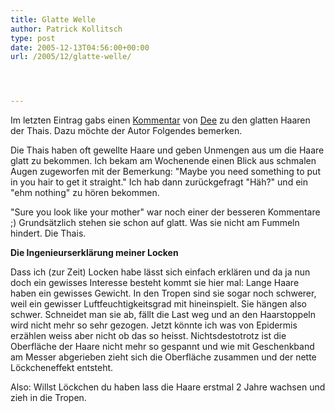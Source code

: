 ```yaml
---
title: Glatte Welle
author: Patrick Kollitsch
type: post
date: 2005-12-13T04:56:00+00:00
url: /2005/12/glatte-welle/




---
```

Im letzten Eintrag gabs einen [Kommentar][1] von [Dee][2] zu den glatten Haaren der Thais. Dazu m&ouml;chte der Autor Folgendes bemerken. 

Die Thais haben oft gewellte Haare und geben Unmengen aus um die Haare glatt zu bekommen. Ich bekam am Wochenende einen Blick aus schmalen Augen zugeworfen mit der Bemerkung: "Maybe you need something to put in you hair to get it straight." Ich hab dann zur&uuml;ckgefragt "H&auml;h?" und ein "ehm nothing" zu h&ouml;ren bekommen.

"Sure you look like your mother" war noch einer der besseren Kommentare ;) Grunds&auml;tzlich stehen sie schon auf glatt. Was sie nicht am Fummeln hindert. Die Thais.

**Die Ingenieurserkl&auml;rung meiner Locken**

Dass ich (zur Zeit) Locken habe l&auml;sst sich einfach erkl&auml;ren und da ja nun doch ein gewisses Interesse besteht kommt sie hier mal: Lange Haare haben ein gewisses Gewicht. In den Tropen sind sie sogar noch schwerer, weil ein gewisser Luftfeuchtigkeitsgrad mit hineinspielt. Sie h&auml;ngen also schwer. Schneidet man sie ab, f&auml;llt die Last weg und an den Haarstoppeln wird nicht mehr so sehr gezogen. Jetzt k&ouml;nnte ich was von Epidermis erz&auml;hlen weiss aber nicht ob das so heisst. Nichtsdestotrotz ist die Oberfl&auml;che der Haare nicht mehr so gespannt und wie mit Geschenkband am Messer abgerieben zieht sich die Oberfl&auml;che zusammen und der nette L&ouml;ckcheneffekt entsteht. 

Also: Willst L&ouml;ckchen du haben lass die Haare erstmal 2 Jahre wachsen und zieh in die Tropen.

 [1]: http://die.schreibbloga.de/weblog/563/RueckkehrderKaltwelle#c000469
 [2]: http://www.metamorphine.de/